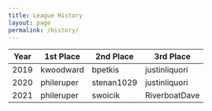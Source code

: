 ```yaml
---
title: League History
layout: page
permalink: /history/
---
```


| Year  | 1st Place   | 2nd Place   | 3rd Place     |
| ---   | ---         | ---         | ---           |
| 2019  | kwoodward   | bpetkis     | justinliquori |
| 2020  | phileruper  | stenan1029  | justinliquori |
| 2021  | phileruper  | swoicik     | RiverboatDave |

